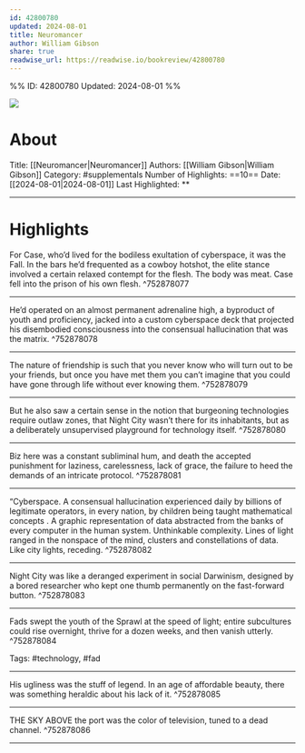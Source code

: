 ```yaml
---
id: 42800780
updated: 2024-08-01
title: Neuromancer
author: William Gibson
share: true
readwise_url: https://readwise.io/bookreview/42800780
---
```


%%
ID: 42800780
Updated: 2024-08-01
%%

![]( https://images-na.ssl-images-amazon.com/images/I/51kPXuFxzVL._SL500_.jpg)

# About
Title: [[Neuromancer|Neuromancer]]
Authors: [[William Gibson|William Gibson]]
Category: #supplementals
Number of Highlights: ==10==
Date: [[2024-08-01|2024-08-01]]
Last Highlighted: **

---

# Highlights

For Case, who’d lived for the bodiless exultation of cyberspace, it was the Fall. In the bars he’d frequented as a cowboy hotshot, the elite stance involved a certain relaxed contempt for the flesh. The body was meat. Case fell into the prison of his own flesh. ^752878077

---
He’d operated on an almost permanent adrenaline high, a byproduct of youth and proficiency, jacked into a custom cyberspace deck that projected his disembodied consciousness into the consensual hallucination that was the matrix. ^752878078

---
The nature of friendship is such that you never know who will turn out to be your friends, but once you have met them you can’t imagine that you could have gone through life without ever knowing them. ^752878079

---
But he also saw a certain sense in the notion that burgeoning technologies require outlaw zones, that Night City wasn’t there for its inhabitants, but as a deliberately unsupervised playground for technology itself. ^752878080

---
Biz here was a constant subliminal hum, and death the accepted punishment for laziness, carelessness, lack of grace, the failure to heed the demands of an intricate protocol. ^752878081

---
“Cyberspace. A consensual hallucination experienced daily by billions of legitimate operators, in every nation, by children being taught mathematical concepts . A graphic representation of data abstracted from the banks of every computer in the human system. Unthinkable complexity. Lines of light ranged in the nonspace of the mind, clusters and constellations of data. Like city lights, receding. ^752878082

---
Night City was like a deranged experiment in social Darwinism, designed by a bored researcher who kept one thumb permanently on the fast-forward button. ^752878083

---
Fads swept the youth of the Sprawl at the speed of light; entire subcultures could rise overnight, thrive for a dozen weeks, and then vanish utterly. ^752878084

Tags: #technology, #fad

---
His ugliness was the stuff of legend. In an age of affordable beauty, there was something heraldic about his lack of it. ^752878085

---
THE SKY ABOVE the port was the color of television, tuned to a dead channel. ^752878086

---